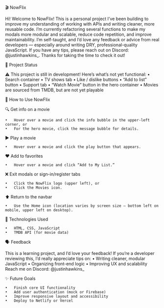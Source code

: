  🎬 NowFlix

Hi! Welcome to NowFlix! This is a personal project I’ve been building to improve my understanding of working with APIs and writing cleaner, more reusable code. I’m currently refactoring several functions to make my modals more modular and scalable, reduce code repetition, and improve maintainability.
I’m self-taught, and I’d love any feedback or advice from real developers — especially around writing DRY, professional-quality JavaScript. If you have any tips, please reach out on Discord: @justinhawkins_. Thanks for taking the time to check it out!

🚧 Project Status

⚠️ This project is still in development! Here’s what’s not yet functional:
	•	Search container
	•	TV shows tab
	•	Like / dislike buttons
	•	“Add to list” button
	•	Support tab
	•	“Watch Movie” button in the hero container
	•	Movies are sourced from TMDB, but are not yet playable

🎥 How to Use NowFlix

🔍 Get info on a movie

	•	Hover over a movie and click the info bubble in the upper-left corner, or
	•	For the hero movie, click the message bubble for details.
▶️ Play a movie

	•	Hover over a movie and click the play button that appears.
❤️ Add to favorites

	•	Hover over a movie and click “Add to My List.”
❌ Exit modals or sign-in/register tabs

	•	Click the NowFlix logo (upper left), or
	•	Click the Movies icon.
⬆️ Return to the navbar

	•	Use the Home icon (location varies by screen size — bottom left on mobile, upper left on desktop).

🧠 Technologies Used

	•	HTML, CSS, JavaScript
	•	TMDB API (for movie data)

🗣️ Feedback

This is a learning project, and I’d love your feedback! If you’re a developer reviewing this, I’d really appreciate tips on:
	•	Writing cleaner, modular JavaScript
	•	Organizing front-end logic
	•	Improving UX and scalability
Reach me on Discord: @justinhawkins_

✨ Future Goals

	•	Finish core UI functionality
	•	Add user authentication (mock or Firebase)
	•	Improve responsive layout and accessibility
	•	Deploy to Netlify or Vercel
